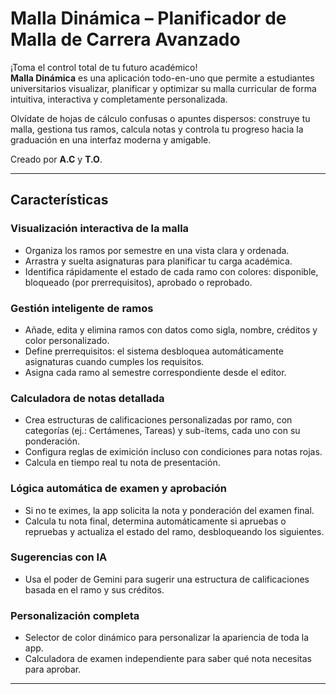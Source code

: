 #  Malla Dinámica – Planificador de Malla de Carrera Avanzado

¡Toma el control total de tu futuro académico!  
**Malla Dinámica** es una aplicación todo-en-uno que permite a estudiantes universitarios visualizar, planificar y optimizar su malla curricular de forma intuitiva, interactiva y completamente personalizada.

Olvídate de hojas de cálculo confusas o apuntes dispersos: construye tu malla, gestiona tus ramos, calcula notas y controla tu progreso hacia la graduación en una interfaz moderna y amigable.

Creado por **A.C** y **T.O**.

---

##  Características

### Visualización interactiva de la malla
- Organiza los ramos por semestre en una vista clara y ordenada.
- Arrastra y suelta asignaturas para planificar tu carga académica.
- Identifica rápidamente el estado de cada ramo con colores: disponible, bloqueado (por prerrequisitos), aprobado o reprobado.

### Gestión inteligente de ramos
- Añade, edita y elimina ramos con datos como sigla, nombre, créditos y color personalizado.
- Define prerrequisitos: el sistema desbloquea automáticamente asignaturas cuando cumples los requisitos.
- Asigna cada ramo al semestre correspondiente desde el editor.

### Calculadora de notas detallada
- Crea estructuras de calificaciones personalizadas por ramo, con categorías (ej.: Certámenes, Tareas) y sub-ítems, cada uno con su ponderación.
- Configura reglas de eximición incluso con condiciones para notas rojas.
- Calcula en tiempo real tu nota de presentación.

### Lógica automática de examen y aprobación
- Si no te eximes, la app solicita la nota y ponderación del examen final.
- Calcula tu nota final, determina automáticamente si apruebas o repruebas y actualiza el estado del ramo, desbloqueando los siguientes.

### Sugerencias con IA
- Usa el poder de Gemini para sugerir una estructura de calificaciones basada en el ramo y sus créditos.

### Personalización completa
- Selector de color dinámico para personalizar la apariencia de toda la app.
- Calculadora de examen independiente para saber qué nota necesitas para aprobar.

---


